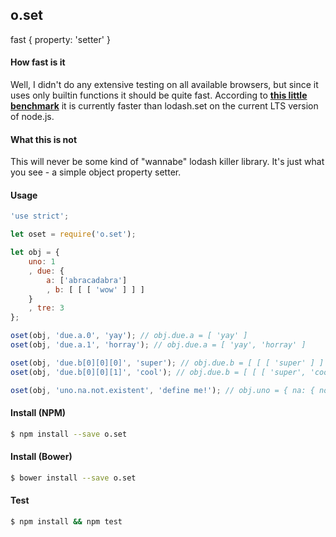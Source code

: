 ## o.set

fast { property: 'setter' }

#### How fast is it
Well, I didn't do any extensive testing on all available browsers, but since it uses only builtin functions it should be quite fast. According to <strong>[this little benchmark](https://github.com/zewish/oset/tree/master/benchmark)</strong> it is currently faster than lodash.set on the current LTS version of node.js.

#### What this is not
This will never be some kind of "wannabe" lodash killer library. It's just what you see - a simple object property setter.

#### Usage
```javascript
'use strict';

let oset = require('o.set');

let obj = {
    uno: 1
    , due: {
        a: ['abracadabra']
        , b: [ [ [ 'wow' ] ] ]
    }
    , tre: 3
};

oset(obj, 'due.a.0', 'yay'); // obj.due.a = [ 'yay' ]
oset(obj, 'due.a.1', 'horray'); // obj.due.a = [ 'yay', 'horray' ]

oset(obj, 'due.b[0][0][0]', 'super'); // obj.due.b = [ [ [ 'super' ] ] ]
oset(obj, 'due.b[0][0][1]', 'cool'); // obj.due.b = [ [ [ 'super', 'cool' ] ] ]

oset(obj, 'uno.na.not.existent', 'define me!'); // obj.uno = { na: { not: { existent: 'define me!' } } }
```

#### Install (NPM)
```bash
$ npm install --save o.set
```

#### Install (Bower)
```bash
$ bower install --save o.set
```

#### Test
```bash
$ npm install && npm test
```
